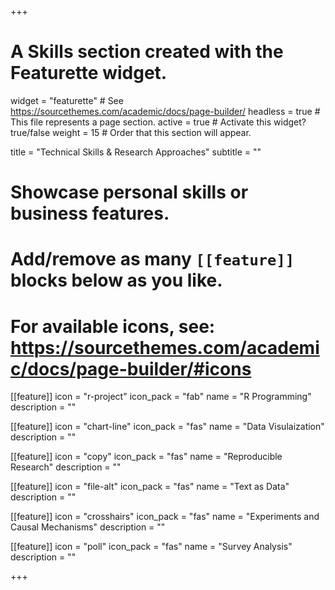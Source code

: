 +++
# A Skills section created with the Featurette widget.
widget = "featurette"  # See https://sourcethemes.com/academic/docs/page-builder/
headless = true  # This file represents a page section.
active = true  # Activate this widget? true/false
weight = 15  # Order that this section will appear.

title = "Technical Skills & Research Approaches"
subtitle = ""

# Showcase personal skills or business features.
# 
# Add/remove as many `[[feature]]` blocks below as you like.
# 
# For available icons, see: https://sourcethemes.com/academic/docs/page-builder/#icons

[[feature]]
  icon = "r-project"
  icon_pack = "fab"
  name = "R Programming"
  description = ""
  
[[feature]]
  icon = "chart-line"
  icon_pack = "fas"
  name = "Data Visulaization"
  description = ""  
  
[[feature]]
  icon = "copy"
  icon_pack = "fas"
  name = "Reproducible Research"
  description = ""

[[feature]]
  icon = "file-alt"
  icon_pack = "fas"
  name = "Text as Data"
  description = ""  

[[feature]]
  icon = "crosshairs"
  icon_pack = "fas"
  name = "Experiments and Causal Mechanisms"
  description = ""
  
[[feature]]
  icon = "poll"
  icon_pack = "fas"
  name = "Survey Analysis"
  description = ""

+++
